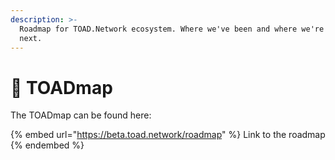 ```yaml
---
description: >-
  Roadmap for TOAD.Network ecosystem. Where we've been and where we're going
  next.
---
```


# 🎯 TOADmap

The TOADmap can be found here:

{% embed url="https://beta.toad.network/roadmap" %}
Link to the roadmap
{% endembed %}
